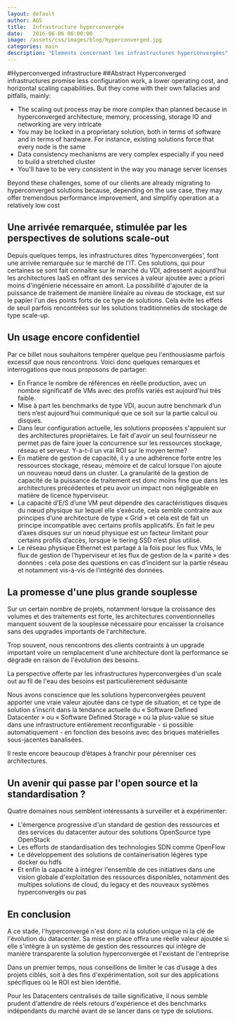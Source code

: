 ```yaml
---
layout: default
author: AGS
title:  Infrastructure hyperconvergée
date:   2016-06-06 06:00:00
image: /assets/css/images/blog/hyperconverged.jpg
categories: main
description: "Elements concernant les infrastructures hyperconvergées"
---
```

#Hyperconverged infrastructure
##Abstract
Hyperconverged infrastructures promise less configuration work, a lower operating cost, and horizontal scaling capabilities. But they come with their own fallacies and pitfalls, mainly:<!--break-->

- The scaling out process may be more complex than planned because in hyperconverged architecture, memory, processing, storage IO and networking are very intricate
- You may be locked in a proprietary solution, both in terms of software and in terms of hardware. For instance, existing solutions force that every node is the same
- Data consistency mechanisms are very complex especially if you need to build a stretched cluster
- You'll have to be very consistent in the way you manage server licenses

Beyond these challenges, some of our clients are already migrating to hyperconverged solutions because, depending on the use case, they may offer tremendous performance improvement, and simplifiy operation at a relatively low cost

## Une arrivée remarquée, stimulée par les perspectives de solutions scale-out
Depuis quelques temps, les infrastructures dites 'hyperconvergées', font une arrivée remarquée sur le marché de l'IT. Ces solutions, qui pour certaines se sont fait connaître sur le marché du VDI, adressent aujourd’hui les architectures IaaS en offrant des services à valeur ajoutée avec a priori moins d'ingénierie nécessaire en amont. La possibilité d'ajouter de la puissance de traitement de manière linéaire au niveau de stockage, est sur le papier l'un des points forts de ce type de solutions. Cela évite les effets de seuil parfois rencontrées sur les solutions traditionnelles de stockage de type scale-up.

## Un usage encore confidentiel

Par ce billet nous souhaitons tempérer quelque peu l'enthousiasme parfois excessif que nous rencontrons. Voici donc quelques remarques et interrogations que nous proposons de partager:

- En France le nombre de références en réelle production, avec un nombre significatif de VMs avec des profils variés est aujourd'hui très faible.
- Mise à part les benchmarks de type VDI, aucun autre benchmark d’un tiers n’est aujourd’hui communiqué que ce soit sur la partie calcul ou disques.
- Dans leur configuration actuelle, les solutions proposées s'appuient sur des architectures propriétaires. Le fait d'avoir un seul fournisseur ne permet pas de faire jouer la concurrence sur les ressources stockage, réseau et serveur. Y-a-t-il un vrai ROI sur le moyen terme?
- En matière de gestion de capacité, il y a une adhérence forte entre les ressources stockage, réseau, mémoire et de calcul lorsque l'on ajoute un nouveau nœud dans un cluster. La granularité de la gestion de capacité de la puissance de traitement est donc moins fine que dans les architectures précédentes et peu avoir un impact non négligeable en matière de licence hyperviseur.
- La capacité d’E/S d’une VM peut dépendre des caractéristiques disques du nœud physique sur lequel elle s’exécute, cela semble contraire aux principes d’une architecture de type « Grid » et cela est de fait un principe incompatible avec certains profils applicatifs. En fait le peu d’axes disques sur un nœud physique est un facteur limitant pour certains profils d’accès, lorsque le tiering SSD n’est plus utilisé.
- Le réseau physique Ethernet est partagé à la fois pour les flux VMs, le flux de gestion de l’hyperviseur et les flux de gestion de la « parité » des données : cela pose des questions en cas d’incident sur la partie réseau et notamment vis-à-vis de l’intégrité des données.

##  La promesse d'une plus grande souplesse

Sur un certain nombre de projets, notamment lorsque la croissance des volumes et des traitements est forte, les architectures conventionnelles manquent souvent de la souplesse nécessaire pour encaisser la croisance sans des upgrades importants de l'architecture.

Trop souvent, nous rencontrons des clients contraints à un upgrade important voire un remplacement d'une architecture dont la performance se dégrade en raison de l'évolution des besoins.

La perspective offerte par les infrastructures hyperconvergées d'un scale out au fil de l'eau des besoins est particulièrement séduisante

Nous avons conscience que les solutions hyperconvergées peuvent apporter une vraie valeur ajoutée dans ce type de situation, et ce type de solution s’inscrit dans la tendance actuelle du « Software Defined Datacenter » ou « Software Defined Storage » où la plus-value se situe dans une infrastructure entièrement reconfigurable - si possible automatiquement - en fonction des besoins avec des briques matérielles sous-jacentes banalisées.

Il reste encore beaucoup d’étapes à franchir pour pérenniser ces architectures.

## Un avenir qui passe par l'open source et la standardisation ?

Quatre domaines nous semblent intéressants à surveiller et à expérimenter:
- L'émergence progressive d'un standard de gestion des ressources et des services du datacenter autour des solutions OpenSource type OpenStack
- Les efforts de standardisation des technologies SDN comme OpenFlow
- Le développement des solutions de containerisation légères type docker ou hdfs
- Et enfin la capacité à intégrer l'ensemble de ces initiatives dans une vision globale d'exploitation des ressources disponibles, notamment des multipes solutions de cloud, du legacy et des nouveaux systèmes hyperconvergés ou pas

## En conclusion
A ce stade, l'hyperconvergé n'est donc ni la solution unique ni la clé de l'évolution du datacenter. Sa mise en place offira une réelle valeur ajoutée si elle s'intègre à un système de gestion des ressources qui intègre de manière transparente la solution hyperconvergée et l'existant de l'entreprise

Dans un premier temps, nous conseillons de limiter le cas d’usage à des projets ciblés, soit à des fins d'expérimentation, soit sur des applications spécifiques où le ROI est bien identifié.

Pour les Datacenters centralisés de taille significative, il nous semble prudent d'attendre de réels retours d'expérience et des benchmarks indépendants du marché avant de se lancer dans ce type de solutions.